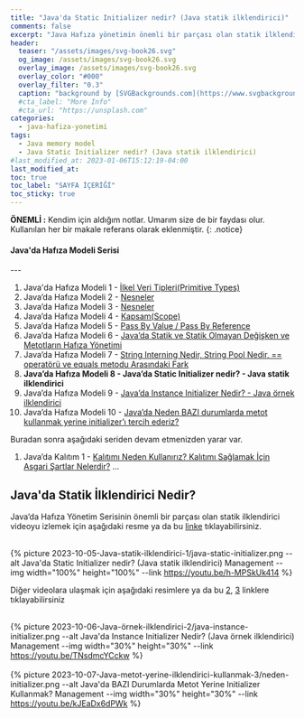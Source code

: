 ```yaml
---
title: "Java'da Static Initializer nedir? (Java statik ilklendirici)"
comments: false
excerpt: "Java Hafıza yönetimin önemli bir parçası olan statik ilklendirici konusunu bu bölümde ele almaya çalışacağım."
header:
  teaser: "/assets/images/svg-book26.svg"
  og_image: /assets/images/svg-book26.svg
  overlay_image: /assets/images/svg-book26.svg
  overlay_color: "#000"
  overlay_filter: "0.3"
  caption: "background by [SVGBackgrounds.com](https://www.svgbackgrounds.com/)"
  #cta_label: "More Info"
  #cta_url: "https://unsplash.com"
categories:
  - java-hafiza-yonetimi
tags:
  - Java memory model
  - Java Static Initializer nedir? (Java statik ilklendirici)
#last_modified_at: 2023-01-06T15:12:19-04:00
last_modified_at:
toc: true
toc_label: "SAYFA İÇERİĞİ"
toc_sticky: true
---
```


**ÖNEMLİ :** Kendim için aldığım notlar. Umarım size de bir faydası olur. Kullanılan her bir makale referans olarak eklenmiştir.
{: .notice}

<div class="notice--success" markdown="1">
  <h4 class="no_toc"><i class="fas fa-lightbulb"></i> Java'da Hafıza Modeli Serisi</h4>
  ---

  1. Java'da Hafıza Modeli 1 - [İlkel Veri Tipleri(Primitive Types)](/java-hafiza-yonetimi/Java-memory-models-primitive-types/)
  2. Java’da Hafıza Modeli 2 - [Nesneler](/java-hafiza-yonetimi/Java-memory-models-objects/)
  3. Java’da Hafıza Modeli 3 - [Nesneler](/java-hafiza-yonetimi/Java-memory-models-objects1/)
  4. Java’da Hafıza Modeli 4 - [Kapsam(Scope)](/java-hafiza-yonetimi/Java-memory-models-scope/)
  5. Java’da Hafıza Modeli 5 - [Pass By Value / Pass By Reference](/java-hafiza-yonetimi/Java-memory-models-pass-by-value-reference/)
  6. Java’da Hafıza Modeli 6 - [Java’da Statik ve Statik Olmayan Değişken ve Metotların Hafıza Yönetimi](/java-hafiza-yonetimi/Java-memory-models-static-nonstatic-members/)
  7. Java’da Hafıza Modeli 7 - [String Interning Nedir, String Pool Nedir, == operatörü ve equals metodu Arasındaki Fark](/java-hafiza-yonetimi/string-interning-string-pool/)
  8. **Java’da Hafıza Modeli 8 - Java’da Static Initializer nedir? - Java statik ilklendirici**
  9. Java’da Hafıza Modeli 9 - [Java’da Instance Initializer Nedir? - Java örnek ilklendirici](/java-hafiza-yonetimi/Java-örnek-ilklendirici-2/)
  10. Java’da Hafıza Modeli 10 - [Java’da Neden BAZI durumlarda metot kullanmak yerine initializer’ı tercih ederiz?](/java-hafiza-yonetimi/Java-metot-yerine-ilklendirici-kullanmak-3/)
  
  Buradan sonra aşağıdaki seriden devam etmenizden yarar var.
  1. Java’da Kalıtım 1 - [Kalıtımı Neden Kullanırız? Kalıtımı Sağlamak İçin Asgari Şartlar Nelerdir?](/java-kalitim-polimorfizm/Java-inheritance1/)
  ...
</div>

## Java'da Statik İlklendirici Nedir?

Java’da Hafıza Yönetim Serisinin önemli bir parçası olan statik ilklendirici videoyu izlemek için aşağıdaki resme ya da bu [linke](https://youtu.be/h-MPSkUk414) tıklayabilirsiniz.

<br/>{% picture 2023-10-05-Java-statik-ilklendirici-1/java-static-initializer.png --alt Java'da Static Initializer nedir? (Java statik ilklendirici) Management --img width="100%" height="100%" --link https://youtu.be/h-MPSkUk414 %}<br/>

Diğer videolara ulaşmak için aşağıdaki resimlere ya da bu [2](https://youtu.be/TNsdmcYCckw), [3](https://youtu.be/kJEaDx6dPWk) linklere tıklayabilirsiniz

<br/>{% picture 2023-10-06-Java-örnek-ilklendirici-2/java-instance-initializer.png --alt Java'da Instance Initializer Nedir? (Java örnek ilklendirici) Management --img width="30%" height="30%" --link https://youtu.be/TNsdmcYCckw %}<br/>
<br/>{% picture 2023-10-07-Java-metot-yerine-ilklendirici-kullanmak-3/neden-initializer.png --alt Java'da BAZI Durumlarda Metot Yerine Initializer Kullanmak? Management --img width="30%" height="30%" --link https://youtu.be/kJEaDx6dPWk %}<br/>